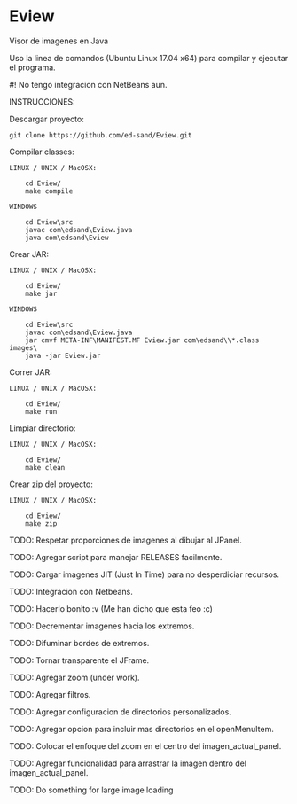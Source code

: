 # Eview
Visor de imagenes en Java

Uso la linea de comandos (Ubuntu Linux 17.04 x64) para compilar y ejecutar el 
programa.

#! No tengo integracion con NetBeans aun.

INSTRUCCIONES:

Descargar proyecto:

  	git clone https://github.com/ed-sand/Eview.git

Compilar classes:

	LINUX / UNIX / MacOSX:

		cd Eview/
		make compile

	WINDOWS
    
		cd Eview\src
		javac com\edsand\Eview.java
		java com\edsand\Eview
    

Crear JAR:

	LINUX / UNIX / MacOSX:

		cd Eview/
		make jar
      
	WINDOWS
    
		cd Eview\src
		javac com\edsand\Eview.java
		jar cmvf META-INF\MANIFEST.MF Eview.jar com\edsand\\*.class images\
		java -jar Eview.jar
      
Correr JAR:

	LINUX / UNIX / MacOSX:
		
		cd Eview/
		make run
      
Limpiar directorio:

	LINUX / UNIX / MacOSX:
		
		cd Eview/
		make clean

Crear zip del proyecto:

	LINUX / UNIX / MacOSX:
		
		cd Eview/
		make zip

TODO: Respetar proporciones de imagenes al dibujar al JPanel.

TODO: Agregar script para manejar RELEASES facilmente.

TODO: Cargar imagenes JIT (Just In Time) para no desperdiciar recursos.

TODO: Integracion con Netbeans.

TODO: Hacerlo bonito :v (Me han dicho que esta feo :c)

TODO: Decrementar imagenes hacia los extremos.

TODO: Difuminar bordes de extremos.

TODO: Tornar transparente el JFrame.

TODO: Agregar zoom (under work).

TODO: Agregar filtros.

TODO: Agregar configuracion de directorios personalizados.

TODO: Agregar opcion para incluir mas directorios en el openMenuItem.

TODO: Colocar el enfoque del zoom en el centro del imagen_actual_panel.

TODO: Agregar funcionalidad para arrastrar la imagen dentro del imagen_actual_panel.

TODO: Do something for large image loading 
